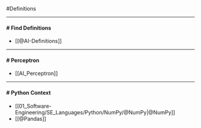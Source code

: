 #Definitions 

---
#### # Find Definitions

- [[@AI-Definitions]]

---
#### # Perceptron

- [[AI_Perceptron]]

---
#### # Python Context

- [[01_Software-Engineering/SE_Languages/Python/NumPy/@NumPy|@NumPy]]
- [[@Pandas]]

